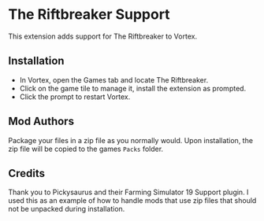 # The Riftbreaker Support

This extension adds support for The Riftbreaker to Vortex.

## Installation 

* In Vortex, open the Games tab and locate The Riftbreaker.
* Click on the game tile to manage it, install the extension as prompted.
* Click the prompt to restart Vortex.
 
## Mod Authors

Package your files in a zip file as you normally would. Upon installation, the zip file will be copied to the games `Packs` folder.

## Credits

Thank you to Pickysaurus and their Farming Simulator 19 Support plugin. I used this as an example of how to handle mods that use zip files that should not be unpacked during installation.